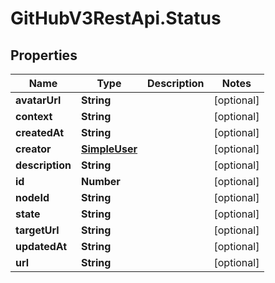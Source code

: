 # GitHubV3RestApi.Status

## Properties

Name | Type | Description | Notes
------------ | ------------- | ------------- | -------------
**avatarUrl** | **String** |  | [optional] 
**context** | **String** |  | [optional] 
**createdAt** | **String** |  | [optional] 
**creator** | [**SimpleUser**](SimpleUser.md) |  | [optional] 
**description** | **String** |  | [optional] 
**id** | **Number** |  | [optional] 
**nodeId** | **String** |  | [optional] 
**state** | **String** |  | [optional] 
**targetUrl** | **String** |  | [optional] 
**updatedAt** | **String** |  | [optional] 
**url** | **String** |  | [optional] 


